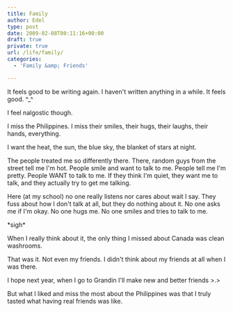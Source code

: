 ```yaml
---
title: Family
author: Edel
type: post
date: 2009-02-08T00:11:16+00:00
draft: true
private: true
url: /life/family/
categories:
  - 'Family &amp; Friends'

---
```

It feels good to be writing again. I haven't written anything in a while. It feels good. ^_^

I feel nalgostic though.

I miss the Philippines. I miss their smiles, their hugs, their laughs, their hands, everything. 

I want the heat, the sun, the blue sky, the blanket of stars at night.

The people treated me so differently there. There, random guys from the street tell me I'm hot. People smile and want to talk to me. People tell me I'm pretty. People WANT to talk to me. If they think I'm quiet, they want me to talk, and they actually try to get me talking. 

Here (at my school) no one really listens nor cares about wait I say. They fuss about how I don't talk at all, but they do nothing about it. No one asks me if I'm okay. No one hugs me. No one smiles and tries to talk to me.

\*sigh\*

When I really think about it, the only thing I missed about Canada was clean washrooms.
  
That was it. Not even my friends. I didn't think about my friends at all when I was there.

I hope next year, when I go to Grandin I'll make new and better friends >.> 

But what I liked and miss the most about the Philippines was that I truly tasted what having real friends was like.


